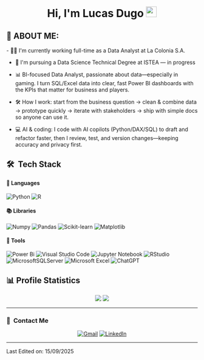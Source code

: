 <h1 align="center">
  Hi, I'm Lucas Dugo
  <img src="https://media.giphy.com/media/hvRJCLFzcasrR4ia7z/giphy.gif" width="28">
</h1>

<h2>
  🧉 ABOUT ME:
</h2>
- 👨‍💻 I'm currently working full-time as a Data Analyst at La Colonia S.A.

- 📝 I'm pursuing a Data Science Technical Degree at ISTEA — in progress

- 📊 BI-focused Data Analyst, passionate about data—especially in gaming. I turn SQL/Excel data into clear, fast Power BI dashboards with the KPIs that matter for business and players.

- 🛠️ How I work: start from the business question → clean & combine data → prototype quickly → iterate with stakeholders → ship with simple docs so anyone can use it.

- 💻 AI & coding: I code with AI copilots (Python/DAX/SQL) to draft and refactor faster, then I review, test, and version changes—keeping accuracy and privacy first. 


## 🛠 &nbsp;Tech Stack

#### 🔧 Languages

![Python](https://img.shields.io/badge/Python-%2314354C.svg?style=for-the-badge&logo=python&logoColor=white)
![R](https://img.shields.io/badge/r-%23276DC3.svg?style=for-the-badge&logo=r&logoColor=white)


#### 📚 Libraries

![Numpy](https://img.shields.io/badge/NumPy-%23013243.svg?style=for-the-badge&logo=numpy&logoColor=white)
![Pandas](https://img.shields.io/badge/Pandas-%23150458.svg?style=for-the-badge&logo=pandas&logoColor=white)
![Scikit-learn](https://img.shields.io/badge/scikit--learn-%23F7931E.svg?style=for-the-badge&logo=scikit-learn&logoColor=white)
![Matplotlib](https://img.shields.io/badge/Matplotlib-%23E20000.svg?style=for-the-badge&logo=matplotlib&logoColor=white)


#### 🔧 Tools

![Power Bi](https://img.shields.io/badge/power_bi-F2C811?style=for-the-badge&logo=powerbi&logoColor=black)
![Visual Studio Code](https://img.shields.io/badge/Visual%20Studio%20Code-0078d7.svg?style=for-the-badge&logo=visual-studio-code&logoColor=white)
![Jupyter Notebook](https://img.shields.io/badge/jupyter-%23FA0F00.svg?style=for-the-badge&logo=jupyter&logoColor=white)
![RStudio](https://img.shields.io/badge/RStudio-4285F4?style=for-the-badge&logo=rstudio&logoColor=white)
![MicrosoftSQLServer](https://img.shields.io/badge/Microsoft%20SQL%20Server-CC2927?style=for-the-badge&logo=microsoft%20sql%20server&logoColor=white)
![Microsoft Excel](https://img.shields.io/badge/Microsoft_Excel-217346?style=for-the-badge&logo=microsoft-excel&logoColor=white)
![ChatGPT](https://img.shields.io/badge/chatGPT-74aa9c?style=for-the-badge&logo=openai&logoColor=white)

## 📊 Profile Statistics

 <div align=center>

![](https://github-readme-stats.vercel.app/api?username=LucasDugo&theme=algolia&show_icons=true&count_private=true&bg_color=1e2b3c&border_color=B2E0FF&icon_color=95ccff&border_radius=20&include_all_commits=true&rank_icon=percentile)
[![](https://github-readme-stats.vercel.app/api/top-langs?username=LucasDugo&show_icons=true&locale=en&layout=compact&theme=radical)]() 
 </div>
 
---

### 🔗 &nbsp;Contact Me

<div align="center">
<a href="lucassdugotrabajo@gmail.com"><img alt="Gmail" src="https://img.shields.io/badge/Gmail-D14836?style=for-the-badge&logo=gmail&logoColor=white" /></a>
<a href="https://www.linkedin.com/in/lucasdugo/"><img alt="LinkedIn" src="https://img.shields.io/badge/linkedin-%230077B5.svg?style=for-the-badge&logo=linkedin&logoColor=white"/></a>
</a>
</div>

---

Last Edited on: 15/09/2025
